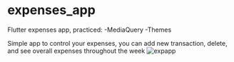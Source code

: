 # expenses_app

Flutter expenses app, practiced:
-MediaQuery
-Themes


Simple app to control your expenses, you can add new transaction, delete, and see overall expenses throughout the week
![expapp](https://user-images.githubusercontent.com/116317644/209669297-73952a74-1376-4995-8f79-1638eaff8712.PNG)
